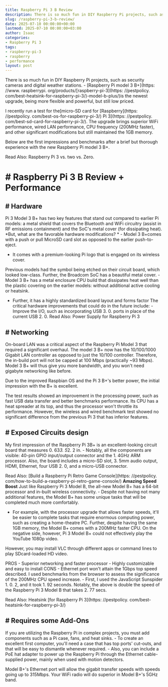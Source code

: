 ```yaml
---
title: Raspberry Pi 3 B Review
description: There is so much fun in DIY Raspberry Pi projects, such as security cameras and digital weather stations. - Raspberry Pi model 3 B-model-b-plusis the newest...
slug: /raspberry-pi-3-b-review/
date: 2025-07-10 00:00:00+00:00
lastmod: 2025-07-10 00:00:00+03:00
author: Isaac
categories:
- Raspberry Pi 3
tags:
- raspberry-pi-3
- raspberry
- performance
layout: post
---
```


There is so much fun in DIY Raspberry Pi projects, such as security cameras and digital weather stations. - [Raspberry Pi model 3 B+](https: //www. raspberrypi. org/products/[raspberry-pi-3](https: //pestpolicy. com/best-heatsink-for-raspberry-pi-3/)-model-b-plus/)is the newest upgrade, being more flexible and powerful, but still low priced.

I recently run a test for the[micro-SD card for [Raspberry](https: //pestpolicy. com/best-os-for-raspberry-pi-3/) Pi 3](https: //pestpolicy. com/best-sd-card-for-raspberry-pi-3/). The upgrade brings superior WiFi performance, wired LAN performance, CPU frequency (200MHz faster), and other significant modifications but still maintained the 1GB memory.

Below are the first impressions and benchmarks after a brief but thorough experience with the new Raspberry Pi model 3 B+.

Read Also: Raspberry Pi 3 vs. two vs. Zero.

# # Raspberry Pi 3 B Review + Performance

## # Hardware

Pi 3 Model 3 B+ has two key features that stand out compared to earlier Pi models: a metal shield that covers the Bluetooth and WiFi circuitry (assist in RF emissions containment) and the SoC's metal cover (for dissipating heat). *But, what are the favorable hardware modifications? * - Model 3 B+comes with a push or pull MicroSD card slot as opposed to the earlier push-to-eject.

- It comes with a premium-looking Pi logo that is engaged on its wireless cover.

Previous models had the symbol being etched on their circuit board, which looked low-class. Further, the Broadcom SoC has a beautiful metal cover. - Model 3 B+ has a metal enclosure CPU build that dissipates heat well than the plastic covering on the earlier models: without additional active cooling or heatsink.

- Further, it has a highly standardized board layout and forms factor The critical hardware improvements that could do in the future include: - Improve the I/O, such as incorporating USB 3. 0. ports in place of the current USB 2. 0. Read Also: Power Supply for Raspberry Pi 3

## # Networking

On-board LAN was a critical aspect of the Raspberry Pi Model 3 that required a significant overhaul. The model 3 B+ now has the 10/100/1000 Gigabit LAN controller as opposed to just the 10/100 controller. Therefore, the in-build port will not be capped at 100 Mbps (practically ~93 Mbps). Model 3 B+ will thus give you more bandwidth, and you won't need gigabyte networking like before.

Due to the improved Raspbian OS and the Pi 3 B+'s better power, the initial impression with the B+ is excellent.

The test results showed an improvement in the processing power, such as fast USB data transfer and better benchmarks performance. Its CPU has a heat spreader at its top, and thus the processor won't throttle its performance. However, the wireless and wired benchmark test showed no significant difference from the previous Pi 3 that has inferior features.

## # **Exposed Circuits design**

My first impression of the Raspberry Pi 3B+ is an excellent-looking circuit board that measures 0. 63*3. 5*2. 2 in. - Notably, all the components are visible: 40-pin GPIO input/output connector and the 1. 4GHz ARM processor. Also, the board includes a micro-SD slot, 3. 5mm audio output, HDMI, Ethernet, four USB 2. 0, and a micro-USB connector.

Read Also: [Build a Raspberry Pi Retro Game Console](https: //pestpolicy. com/how-to-build-a-raspberry-pi-retro-game-console/) **Amazing Speed Boost** Just like Raspberry Pi 3 Model B, the all-new Model B+ has a 64-bit processor and in-built wireless connectivity. - Despite not having not many additional features, the Model B+ has some unique tasks that will be completed much more comfortably.

- For example, with the processor upgrade that allows faster speeds, it'll be easier to complete tasks that require enormous computing power, such as creating a home-theatre PC. Further, despite having the same 1GB memory, the Model B+ comes with a 200MHz faster CPU. On the negative side, however, Pi 3 Model B+ could not effectively play the YouTube 1080p video.

However, you may install VLC through different apps or command lines to play SDcard-loaded HD video.

PROS - Superior networking and faster processor - Highly customizable and easy to install CONS - Ethernet port won't attain the 1Gbps top speed described. I used benchmarks from the browser to assess the significance of the 200MHz CPU speed increase. - First, I used the JavaScript Sunspider 1. 0. 2, and it took 1. 92 seconds. Notably, the above is double the speed of the Raspberry Pi 3 Model B that takes 2. 77 secs.

Read Also: Heatsink [for Raspberry Pi 3](https: //pestpolicy. com/best-heatsink-for-raspberry-pi-3/)

## # **Requires some Add-Ons**

If you are utilizing the Raspberry Pi in complex projects, you must add components such as a Pi case, fans, and heat sinks. - To create an excellent first computer, you'll need a case that has top ports' cut-outs, and that will be easy to dismantle whenever required. - Also, you can include a PoE hat adapter to power up the Raspberry Pi through the Ethernet cable-supplied power, mainly when used with motion detectors.

Model B+'s Ethernet port will allow the gigabit transfer speeds with speeds going up to 315Mbps. Your WiFi radio will do superior in Model B+'s 5GHz band.
